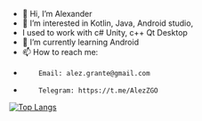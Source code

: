 - 👋 Hi, I’m Alexander
- 👀 I’m interested in Kotlin, Java, Android studio, 
- I used to work with c# Unity, c++ Qt Desktop 
- 🌱 I’m currently learning Android
- 📫 How to reach me: 
-         Email: alez.grante@gmail.com
-         Telegram: https://t.me/AlezZGO

[![Top Langs](https://github-readme-stats.vercel.app/api/top-langs/?username=alezzgo)](https://github.com/alezzgo/github-readme-stats)

<!---
AlezZgo/AlezZgo is a ✨ special ✨ repository because its `README.md` (this file) appears on your GitHub profile.
You can click the Preview link to take a look at your changes.
--->
